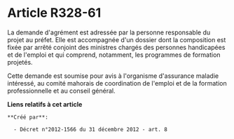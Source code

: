 # Article R328-61

La demande d'agrément est adressée par la personne responsable du projet au préfet. Elle est accompagnée d'un dossier dont la
composition est fixée par arrêté conjoint des ministres chargés des personnes handicapées et de l'emploi et qui comprend,
notamment, les programmes de formation projetés. 

Cette demande est soumise pour avis à l'organisme d'assurance maladie intéressé, au comité mahorais de coordination de
l'emploi et de la formation professionnelle et au conseil général.

**Liens relatifs à cet article**

	**Créé par**:

	  - Décret n°2012-1566 du 31 décembre 2012 - art. 8
